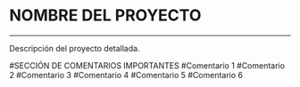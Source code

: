 # NOMBRE DEL PROYECTO

***
Descripción del proyecto detallada.

#SECCIÓN DE COMENTARIOS IMPORTANTES
#Comentario 1
#Comentario 2
#Comentario 3
#Comentario 4
#Comentario 5
#Comentario 6